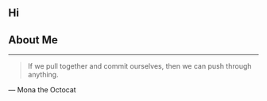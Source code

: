 ## Hi

## About Me
<!-- YANG HARUS DILAKUKAN: tambahkan lebih banyak detail tentang saya nanti -->
---
> If we pull together and commit ourselves, then we can push through anything.

— Mona the Octocat
